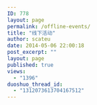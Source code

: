 ```yaml
---
ID: 778
layout: page
permalink: /offline-events/
title: "线下活动"
author: scateu
date: 2014-05-06 22:00:18
post_excerpt: ""
layout: page
published: true
views:
  - "1396"
duoshuo_thread_id:
  - "1312073613704167512"
---
```

